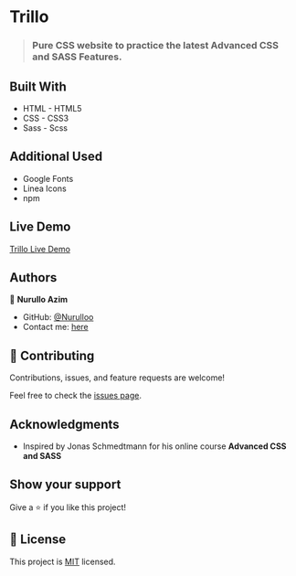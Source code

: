 # Trillo

> ### Pure CSS website to practice the latest **Advanced CSS and SASS Features**.

## Built With

- HTML - HTML5
- CSS - CSS3
- Sass - Scss

## Additional Used

- Google Fonts
- Linea Icons
- npm

## Live Demo

[Trillo Live Demo](https://nurulloo.github.io/trillo_portfolio/)

## Authors

👤 **Nurullo Azim**

- GitHub: [@Nurulloo](https://github.com/Nurulloo)
- Contact me: [here](mailto:sherlockddr4@gmail.com)

## 🤝 Contributing

Contributions, issues, and feature requests are welcome!

Feel free to check the [issues page](../../issues/).

## Acknowledgments

- Inspired by Jonas Schmedtmann for his online course **Advanced CSS and SASS**

## Show your support

Give a ⭐️ if you like this project!

## 📝 License

This project is [MIT](./MIT.md) licensed.

